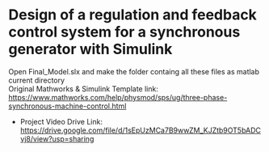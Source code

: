 # Design of a regulation and feedback control system for a synchronous generator with Simulink

Open Final_Model.slx and make the folder containg all these files as matlab current directory <br>
Original Mathworks & Simulink Template link: https://www.mathworks.com/help/physmod/sps/ug/three-phase-synchronous-machine-control.html  <br>

+ Project Video Drive Link: https://drive.google.com/file/d/1sEpUzMCa7B9wwZM_KJZtb9OT5bADCvj8/view?usp=sharing 

